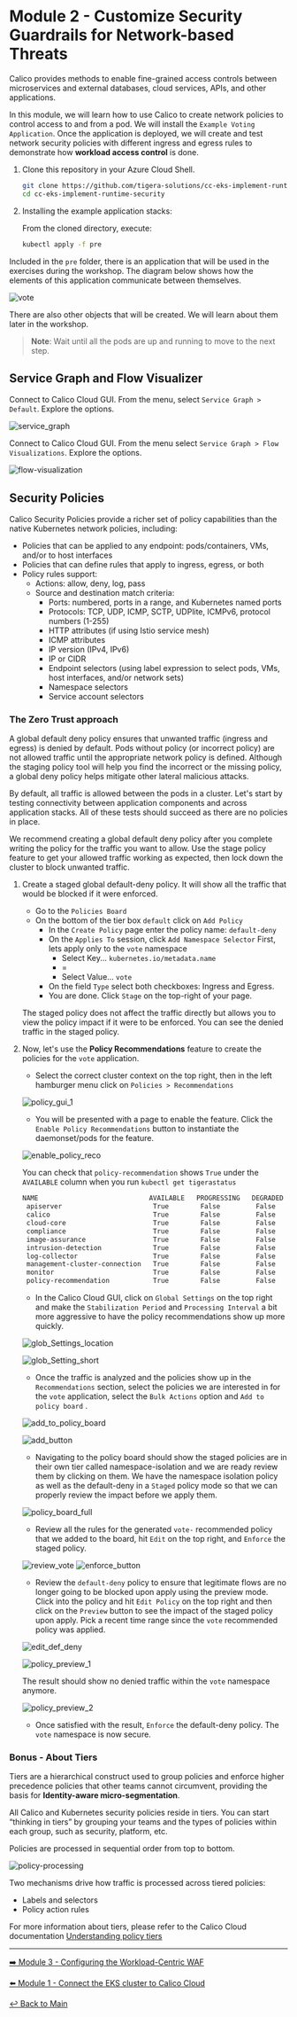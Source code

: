 # Module 2 - Customize Security Guardrails for Network-based Threats

Calico provides methods to enable fine-grained access controls between microservices and external databases, cloud services, APIs, and other applications.

In this module, we will learn how to use Calico to create network policies to control access to and from a pod. We will install the `Example Voting Application`. Once the application is deployed, we will create and test network security policies with different ingress and egress rules to demonstrate how **workload access control** is done.

1. Clone this repository in your Azure Cloud Shell.

   ```bash
   git clone https://github.com/tigera-solutions/cc-eks-implement-runtime-security.git && \
   cd cc-eks-implement-runtime-security
   ```

2. Installing the example application stacks:

   From the cloned directory, execute:

   ```bash
   kubectl apply -f pre
   ```

Included in the `pre` folder, there is an application that will be used in the exercises during the workshop. The diagram below shows how the elements of this application communicate between themselves.

![vote](https://github.com/tigera-solutions/cc-eks-compliance/assets/104035488/142ea62b-be3e-4c37-b39c-b501e1834f89)

There are also other objects that will be created. We will learn about them later in the workshop.

   > **Note**: Wait until all the pods are up and running to move to the next step.

## Service Graph and Flow Visualizer

Connect to Calico Cloud GUI. From the menu, select `Service Graph > Default`. Explore the options.

![service_graph](https://user-images.githubusercontent.com/104035488/192303379-efb43faa-1e71-41f2-9c54-c9b7f0538b34.gif)

Connect to Calico Cloud GUI. From the menu select `Service Graph > Flow Visualizations`. Explore the options.

![flow-visualization](https://user-images.githubusercontent.com/104035488/192358472-112c832f-2fd7-4294-b8cc-fec166a9b11e.gif)

## Security Policies

Calico Security Policies provide a richer set of policy capabilities than the native Kubernetes network policies, including:  

- Policies that can be applied to any endpoint: pods/containers, VMs, and/or to host interfaces
- Policies that can define rules that apply to ingress, egress, or both
- Policy rules support:
  - Actions: allow, deny, log, pass
  - Source and destination match criteria:
    - Ports: numbered, ports in a range, and Kubernetes named ports
    - Protocols: TCP, UDP, ICMP, SCTP, UDPlite, ICMPv6, protocol numbers (1-255)
    - HTTP attributes (if using Istio service mesh)
    - ICMP attributes
    - IP version (IPv4, IPv6)
    - IP or CIDR
    - Endpoint selectors (using label expression to select pods, VMs, host interfaces, and/or network sets)
    - Namespace selectors
    - Service account selectors

### The Zero Trust approach

A global default deny policy ensures that unwanted traffic (ingress and egress) is denied by default. Pods without policy (or incorrect policy) are not allowed traffic until the appropriate network policy is defined. Although the staging policy tool will help you find the incorrect or the missing policy, a global deny policy helps mitigate other lateral malicious attacks.

By default, all traffic is allowed between the pods in a cluster. Let's start by testing connectivity between application components and across application stacks. All of these tests should succeed as there are no policies in place.

We recommend creating a global default deny policy after you complete writing the policy for the traffic you want to allow. Use the stage policy feature to get your allowed traffic working as expected, then lock down the cluster to block unwanted traffic.

1. Create a staged global default-deny policy. It will show all the traffic that would be blocked if it were enforced.

   - Go to the `Policies Board`
   - On the bottom of the tier box `default` click on `Add Policy`
     - In the `Create Policy` page enter the policy name: `default-deny`
     - On the `Applies To` session, click `Add Namespace Selector`
       First, lets apply only to the `vote` namespace
       - Select Key... `kubernetes.io/metadata.name`
       - =
       - Select Value... `vote`
     - On the field `Type` select both checkboxes: Ingress and Egress.
     - You are done. Click `Stage` on the top-right of your page.

   The staged policy does not affect the traffic directly but allows you to view the policy impact if it were to be enforced. You can see the denied traffic in the staged policy.

2. Now, let's use the **Policy Recommendations** feature to create the policies for the ```vote``` application.

   - Select the correct cluster context on the top right, then in the left hamburger menu click on ```Policies > Recommendations```

    ![policy_gui_1](https://github.com/tigera-solutions/cc-eks-blueprint-secpos-workshop/assets/117195889/3980f84a-0128-4e28-b023-f79450658e56)

   - You will be presented with a page to enable the feature. Click the ```Enable Policy Recommendations``` button to instantiate the daemonset/pods for the feature.

    ![enable_policy_reco](https://github.com/tigera-solutions/cc-eks-blueprint-secpos-workshop/assets/117195889/720a7cd9-bc9b-4733-9b4d-7599d9d6c188)

     You can check that ```policy-recommendation``` shows ```True``` under the ```AVAILABLE``` column when you run ```kubectl get tigerastatus```

   ```bash
   NAME                            AVAILABLE   PROGRESSING   DEGRADED   SINCE
    apiserver                       True        False         False      123m
    calico                          True        False         False      125m
    cloud-core                      True        False         False      125m
    compliance                      True        False         False      123m
    image-assurance                 True        False         False      123m
    intrusion-detection             True        False         False      123m
    log-collector                   True        False         False      123m
    management-cluster-connection   True        False         False      123m
    monitor                         True        False         False      124m
    policy-recommendation           True        False         False      123m
    ```

   - In the Calico Cloud GUI, click on ```Global Settings``` on the top right and make the ```Stabilization Period``` and ```Processing Interval``` a bit more aggressive to have the policy recommendations show up more quickly.

    ![glob_Settings_location](https://github.com/tigera-solutions/cc-eks-blueprint-secpos-workshop/assets/117195889/f9b4a7be-0869-48cc-9337-052a3693270a)

    ![glob_Setting_short](https://github.com/tigera-solutions/cc-eks-blueprint-secpos-workshop/assets/117195889/a74a774a-4128-44cb-a4a0-65bc56adbdb3)

   - Once the traffic is analyzed and the policies show up in the ```Recommendations``` section, select the policies we are interested in for the ```vote``` application, select the ```Bulk Actions``` option and ```Add to policy board``` .

    ![add_to_policy_board](https://github.com/tigera-solutions/cc-aks-workshop-implement-runtime-security/assets/117195889/c39ab483-83a1-41ee-8c4d-f45721ba2a75)

    ![add_button](https://github.com/tigera-solutions/cc-aks-workshop-implement-runtime-security/assets/117195889/051a4d2d-1440-4c05-81c0-aaa947082e2d)

   - Navigating to the policy board should show the staged policies are in their own tier called namespace-isolation and we are ready review them by clicking on them. We have the namespace isolation policy as well as the default-deny in a ```Staged``` policy mode so that we can properly review the impact before we apply them.

    ![policy_board_full](https://github.com/tigera-solutions/cc-aks-workshop-implement-runtime-security/assets/117195889/7baada03-94e6-427a-b5de-cae1b148611a)

   - Review all the rules for the generated ```vote-``` recommended policy that we added to the board, hit ```Edit``` on the top right, and ```Enforce``` the staged policy.

    ![review_vote](https://github.com/tigera-solutions/cc-aks-workshop-implement-runtime-security/assets/117195889/0c87d34b-3c4f-4c19-8905-8fdac88cdc62)
    ![enforce_button](https://github.com/tigera-solutions/cc-aks-workshop-implement-runtime-security/assets/117195889/bcb5e135-bc72-4514-9fff-7c1285704587)

   - Review the ```default-deny``` policy to ensure that legitimate flows are no longer going to be blocked upon apply using the preview mode. Click into the policy and hit ```Edit Policy``` on the top right and then click on the ```Preview``` button to see the impact of the staged policy upon apply. Pick a recent time range since the ```vote``` recommended policy was applied.

    ![edit_def_deny](https://github.com/tigera-solutions/cc-aks-workshop-implement-runtime-security/assets/117195889/dc75128a-5dc0-488a-ba1d-4d2b7be8f4e7)

    ![policy_preview_1](https://github.com/tigera-solutions/cc-aks-workshop-implement-runtime-security/assets/117195889/4fcd5496-e0b5-4a27-82fd-61c9501f286b)

    The result should show no denied traffic within the ```vote``` namespace anymore.

    ![policy_preview_2](https://github.com/tigera-solutions/cc-aks-workshop-implement-runtime-security/assets/117195889/1d9d59fa-921a-42d1-a60a-5dbeb1b16a77)

   - Once satisfied with the result, ```Enforce``` the default-deny policy. The ```vote``` namespace is now secure.

### Bonus - About Tiers

Tiers are a hierarchical construct used to group policies and enforce higher precedence policies that other teams cannot circumvent, providing the basis for **Identity-aware micro-segmentation**.

All Calico and Kubernetes security policies reside in tiers. You can start “thinking in tiers” by grouping your teams and the types of policies within each group, such as security, platform, etc.

Policies are processed in sequential order from top to bottom.

![policy-processing](https://user-images.githubusercontent.com/104035488/206433417-0d186664-1514-41cc-80d2-17ed0d20a2f4.png)

Two mechanisms drive how traffic is processed across tiered policies:

- Labels and selectors
- Policy action rules

For more information about tiers, please refer to the Calico Cloud documentation [Understanding policy tiers](https://docs.calicocloud.io/get-started/tutorials/policy-tiers)

---

[:arrow_right: Module 3 - Configuring the Workload-Centric WAF](module-3-waf.md)  <br>

[:arrow_left: Module 1 - Connect the EKS cluster to Calico Cloud](module-1-connect-calicocloud.md) <br>

[:leftwards_arrow_with_hook: Back to Main](../README.md)  

